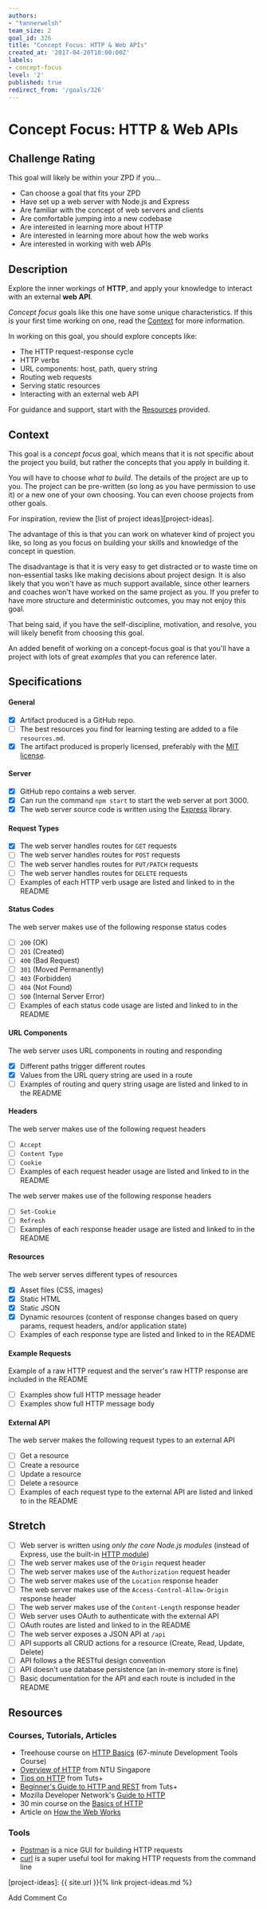 ```yaml
---
authors:
- "tannerwelsh"
team_size: 2
goal_id: 326
title: "Concept Focus: HTTP & Web APIs"
created_at: '2017-04-20T10:00:00Z'
labels:
- concept-focus
level: '2'
published: true
redirect_from: '/goals/326'
---
```


# Concept Focus: HTTP & Web APIs

## Challenge Rating

This goal will likely be within your ZPD if you...

- Can choose a goal that fits your ZPD
- Have set up a web server with Node.js and Express
- Are familiar with the concept of web servers and clients
- Are comfortable jumping into a new codebase
- Are interested in learning more about HTTP
- Are interested in learning more about how the web works
- Are interested in working with web APIs

## Description

Explore the inner workings of **HTTP**, and apply your knowledge to interact with an external **web API**.

_Concept focus_ goals like this one have some unique characteristics. If this is your first time working on one, read the [Context](#context) for more information.

In working on this goal, you should explore concepts like:

- The HTTP request-response cycle
- HTTP verbs
- URL components: host, path, query string
- Routing web requests
- Serving static resources
- Interacting with an external web API

For guidance and support, start with the [Resources](#resources) provided.

## Context

This goal is a _concept focus_ goal, which means that it is not specific about the project you build, but rather the concepts that you apply in building it.

You will have to choose _what to build_. The details of the project are up to you. The project can be pre-written (so long as you have permission to use it) or a new one of your own choosing. You can even choose projects from other goals.

For inspiration, review the [list of project ideas][project-ideas].

The advantage of this is that you can work on whatever kind of project you like, so long as you focus on building your skills and knowledge of the concept in question.

The disadvantage is that it is very easy to get distracted or to waste time on non-essential tasks like making decisions about project design. It is also likely that you won't have as much support available, since other learners and coaches won't have worked on the same project as you. If you prefer to have more structure and deterministic outcomes, you may not enjoy this goal.

That being said, if you have the self-discipline, motivation, and resolve, you will likely benefit from choosing this goal.

An added benefit of working on a concept-focus goal is that you'll have a project with lots of great _examples_ that you can reference later.

## Specifications

#### General

- [x] Artifact produced is a GitHub repo.
- [ ] The best resources you find for learning testing are added to a file `resources.md`.
- [x] The artifact produced is properly licensed, preferably with the [MIT license][mit-license].

#### Server
- [x] GitHub repo contains a web server.
- [x] Can run the command `npm start` to start the web server at port 3000.
- [x] The web server source code is written using the [Express][express] library.

#### Request Types
- [x] The web server handles routes for `GET` requests
- [ ] The web server handles routes for `POST` requests
- [ ] The web server handles routes for `PUT/PATCH` requests
- [ ] The web server handles routes for `DELETE` requests
- [ ] Examples of each HTTP verb usage are listed and linked to in the README

#### Status Codes
The web server makes use of the following response status codes
- [ ] `200` (OK)
- [ ] `201` (Created)
- [ ] `400` (Bad Request)
- [ ] `301` (Moved Permanently)
- [ ] `403` (Forbidden)
- [ ] `404` (Not Found)
- [ ] `500` (Internal Server Error)
- [ ] Examples of each status code usage are listed and linked to in the README

#### URL Components
The web server uses URL components in routing and responding
- [x] Different paths trigger different routes
- [x] Values from the URL query string are used in a route
- [ ] Examples of routing and query string usage are listed and linked to in the README

#### Headers
The web server makes use of the following request headers
- [ ] `Accept`
- [ ] `Content Type`
- [ ] `Cookie`
- [ ] Examples of each request header usage are listed and linked to in the README

The web server makes use of the following response headers
- [ ] `Set-Cookie`
- [ ] `Refresh`
- [ ] Examples of each response header usage are listed and linked to in the README

#### Resources
The web server serves different types of resources
- [x] Asset files (CSS, images)
- [x] Static HTML
- [x] Static JSON
- [x] Dynamic resources (content of response changes based on query params, request headers, and/or application state)
- [ ] Examples of each response type are listed and linked to in the README

#### Example Requests
Example of a raw HTTP request and the server's raw HTTP response are included in the README
- [ ] Examples show full HTTP message header
- [ ] Examples show full HTTP message body

#### External API
The web server makes the following request types to an external API
- [ ] Get a resource
- [ ] Create a resource
- [ ] Update a resource
- [ ] Delete a resource
- [ ] Examples of each request type to the external API are listed and linked to in the README

## Stretch

- [ ] Web server is written using _only the core Node.js modules_ (instead of Express, use the built-in [HTTP module][node-http])
- [ ] The web server makes use of the `Origin` request header
- [ ] The web server makes use of the `Authorization` request header
- [ ] The web server makes use of the `Location` response header
- [ ] The web server makes use of the `Access-Control-Allow-Origin` response header
- [ ] The web server makes use of the `Content-Length` response header
- [ ] Web server uses OAuth to authenticate with the external API
- [ ] OAuth routes are listed and linked to in the README
- [ ] The web server exposes a JSON API at `/api`
- [ ] API supports all CRUD actions for a resource (Create, Read, Update, Delete)
- [ ] API follows a the RESTful design convention
- [ ] API doesn't use database persistence (an in-memory store is fine)
- [ ] Basic documentation for the API and each route is included in the README

## Resources

### Courses, Tutorials, Articles

- Treehouse course on [HTTP Basics][treehouse-http] (67-minute Development Tools Course)
- [Overview of HTTP][ntu-http-overview] from NTU Singapore
- [Tips on HTTP][tutsplus-http] from Tuts+
- [Beginner's Guide to HTTP and REST][tutsplus-http-rest] from Tuts+
- Mozilla Developer Network's [Guide to HTTP][mdn-http]
- 30 min course on the [Basics of HTTP][egghead-http-basics]
- Article on [How the Web Works](https://medium.freecodecamp.com/how-the-web-works-a-primer-for-newcomers-to-web-development-or-anyone-really-b4584e63585c#.3l2bffw28)

### Tools

- [Postman][postman-extension] is a nice GUI for building HTTP requests
- [curl][curl] is a super useful tool for making HTTP requests from the command line

[mit-license]: https://opensource.org/licenses/MIT
[project-ideas]: {{ site.url }}{% link project-ideas.md %}

[express]: http://expressjs.com/
[node-http]: https://nodejs.org/api/http.html


[treehouse-http]: https://teamtreehouse.com/library/http-basics
[ntu-http-overview]: https://www.ntu.edu.sg/home/ehchua/programming/webprogramming/HTTP_Basics.html
[tutsplus-http]: https://code.tutsplus.com/tutorials/http-the-protocol-every-web-developer-must-know-part-1--net-31177
[tutsplus-http-rest]: https://code.tutsplus.com/tutorials/a-beginners-guide-to-http-and-rest--net-16340
[curl]: https://curl.haxx.se/
[mdn-http]: https://developer.mozilla.org/en-US/docs/Web/HTTP
[egghead-http-basics]: https://egghead.io/courses/understand-the-basics-of-http
[postman-extension]: https://chrome.google.com/webstore/detail/postman/fhbjgbiflinjbdggehcddcbncdddomop?hl=en
Add Comment Co